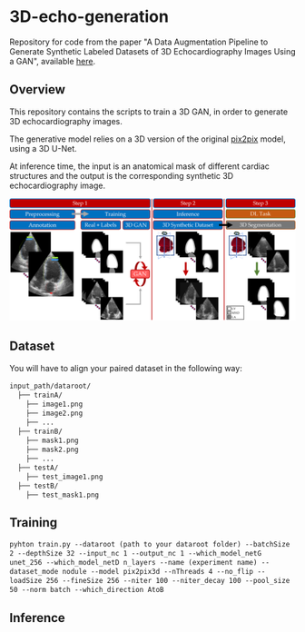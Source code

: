# 3D-echo-generation

Repository for code from the paper "A Data Augmentation Pipeline to Generate Synthetic Labeled Datasets of 3D Echocardiography Images Using a GAN", available [here](https://ieeexplore.ieee.org/abstract/document/9893790).


## Overview

This repository contains the scripts to train a 3D GAN, in order to generate 3D echocardiography images. 

The generative model relies on a 3D version of the original [pix2pix](https://github.com/phillipi/pix2pix) model, using a 3D U-Net.

At inference time, the input is an anatomical mask of different cardiac structures and the output is the corresponding synthetic 3D echocardiography image.

![3D echocardiography generation](figures/diagram_IEEE_access_July22.png)


## Dataset
You will have to align your paired dataset in the following way:

```
input_path/dataroot/
  ├── trainA/
    ├── image1.png
    ├── image2.png
    ├── ...
  ├── trainB/
    ├── mask1.png
    ├── mask2.png
    ├── ...
  ├── testA/
    ├── test_image1.png
  ├── testB/
    ├── test_mask1.png
```


## Training

```
pyhton train.py --dataroot (path to your dataroot folder) --batchSize 2 --depthSize 32 --input_nc 1 --output_nc 1 --which_model_netG unet_256 --which_model_netD n_layers --name (experiment name) --dataset_mode nodule --model pix2pix3d --nThreads 4 --no_flip --loadSize 256 --fineSize 256 --niter 100 --niter_decay 100 --pool_size 50 --norm batch --which_direction AtoB
```


## Inference
